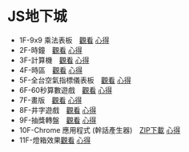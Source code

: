 # JS地下城

- 1F-9x9 乘法表板　[觀看](https://mtwmt.github.io/jsboss/public/1f/) [心得](https://mtwmt.github.io/blog/JSBOSS/1f/)
- 2F-時鐘　[觀看](https://mtwmt.github.io/jsboss/public/2f/) [心得](https://mtwmt.github.io/blog/JSBOSS/2f/)
- 3F-計算機　[觀看](https://mtwmt.github.io/jsboss/public/3f/) [心得](https://mtwmt.github.io/blog/JSBOSS/3f/)
- 4F-時區　[觀看](https://mtwmt.github.io/jsboss/public/4f/) [心得](https://mtwmt.github.io/blog/JSBOSS/4f/)
- 5F-全台空氣指標儀表板　[觀看](https://mtwmt.github.io/jsboss/public/5f/) [心得](https://mtwmt.github.io/blog/JSBOSS/5f/)
- 6F-60秒算數遊戲　[觀看](https://mtwmt.github.io/jsboss/public/6f/) [心得](https://mtwmt.github.io/blog/JSBOSS/6f/)
- 7F-畫版　[觀看](https://mtwmt.github.io/jsboss/public/7f/) [心得](https://mtwmt.github.io/blog/JSBOSS/7f/)
- 8F-井字遊戲　[觀看](https://mtwmt.github.io/jsboss/public/8f/) [心得](https://mtwmt.github.io/blog/JSBOSS/8f/)
- 9F-抽獎轉盤　[觀看](https://mtwmt.github.io/jsboss/public/9f/) [心得](https://mtwmt.github.io/blog/JSBOSS/9f/)
- 10F-Chrome 應用程式 (幹話產生器)　[ZIP下載](https://github.com/mtwmt/jsboss/raw/master/sourse/10f/dist-zip/10f-v1.0.0.zip) [心得](https://mtwmt.github.io/blog/JSBOSS/10f/)
- 11F-燈箱效果[觀看](https://mtwmt.github.io/jsboss/public/11f/) [心得](https://mtwmt.github.io/blog/JSBOSS/11f/)
